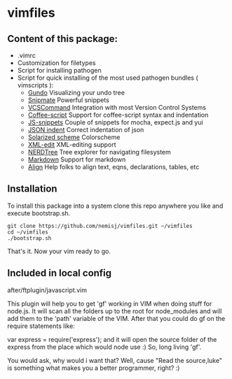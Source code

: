 # vimfiles

## Content of this package: 

* .vimrc
* Customization for filetypes
* Script for installing pathogen
* Script for quick installing of the most used pathogen bundles ( vimscripts ):
  - [Gundo](http://sjl.bitbucket.org/gundo.vim/)
    Visualizing your undo tree
  - [Snipmate](http://www.vim.org/scripts/script.php?script_id=2540)
    Powerful snippets
  - [VCSCommand](http://www.vim.org/scripts/script.php?script_id=90)
    Integration with most Version Control Systems
  - [Coffee-script](http://www.vim.org/scripts/script.php?script_id=3590)
    Support for coffee-script syntax and indentation
  - [JS-snippets](https://github.com/nemisj/vim-snipmate)
    Couple of snippets for mocha, expect.js and yui
  - [JSON indent](http://www.vim.org/scripts/script.php?script_id=3081)
    Correct indentation of json
  - [Solarized scheme](https://github.com/altercation/vim-colors-solarized)
    Colorscheme
  - [XML-edit](http://www.vim.org/scripts/script.php?script_id=301)
    XML-editing support
  - [NERDTree](http://www.vim.org/scripts/script.php?script_id=1658)
    Tree explorer for navigating filesystem
  - [Markdown](http://www.vim.org/scripts/script.php?script_id=2882)
    Support for markdown
  - [Align](http://www.vim.org/scripts/script.php?script_id=294)
    Help folks to align text, eqns, declarations, tables, etc 

## Installation

To install this package into a system clone this repo anywhere you like and execute
bootstrap.sh.

    git clone https://github.com/nemisj/vimfiles.git ~/vimfiles
    cd ~/vimfiles
    ./bootstrap.sh

That's it. Now your vim ready to go.

## Included in local config

after/ftplugin/javascript.vim

This plugin will help you to get 'gf' working in VIM when doing stuff for node.js. 
It will scan all the folders up to the root for node_modules and will add them to the 'path' variable of the VIM.
After that you could do gf on the require statements like:

var express = require('express');
and it will open the source folder of the express from the place which would node use :)
So, long living 'gf'. 

You would ask, why would i want that? Well, cause "Read the source,luke" is something what makes you a better programmer, right? :)




